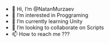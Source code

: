 - 👋 Hi, I’m @NatanMurzaev
- 👀 I’m interested in Proggraming
- 🌱 I’m currently learning Unity
- 💞️ I’m looking to collaborate on  Scripts
- 📫 How to reach me ???
